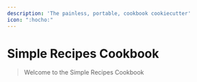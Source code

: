 ```yaml
---
description: 'The painless, portable, cookbook cookiecutter'
icon: ":hocho:"
---
```


# Simple Recipes Cookbook

> Welcome to the Simple Recipes Cookbook

